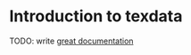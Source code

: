 # Introduction to texdata

TODO: write [great documentation](http://jacobian.org/writing/what-to-write/)
